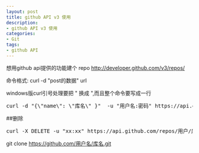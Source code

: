 ```yaml
---
layout: post
title: github API v3 使用
description:
- github API v3 使用
categories:
- Git
tags:
- github API
---
```

想用github api提供的功能建个 repo
http://developer.github.com/v3/repos/

命令格式: curl -d "post的数据" url

windows版curl引号处理要把 " 换成 \",而且整个命令要写成一行

<pre class="prettyprint">
curl -d "{\"name\": \"库名\" }"  -u "用户名:密码" https://api.github.com/user/repos -v
</pre>

##删除
<pre class="prettyprint">
curl -X DELETE -u "xx:xx" https://api.github.com/repos/用户/库 -v
</pre>


git clone https://github.com/用户名/库名.git